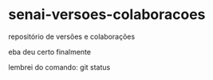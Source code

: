 # senai-versoes-colaboracoes

repositório de versões e colaborações

eba deu certo finalmente

lembrei do comando: git status
